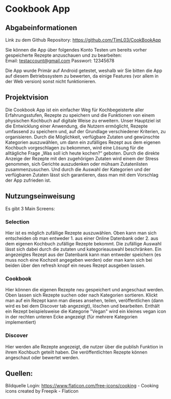 # Cookbook App

## Abgabeinformationen
Link zu dem Github Repository: https://github.com/TimL03/CookBookApp

Sie können die App über folgendes Konto Testen um bereits vorher gespeicherte Rezepte anzuschauen und zu bearbeiten:  
Email: testaccount@gmail.com
Passwort: 12345678

Die App wurde Primär auf Android getestet, weshalb wir Sie bitten die App auf diesem Betriebssystem zu bewerten, da einige Features (vor allem in der Web version) sonst nicht funktionieren. 

## Projektvision
Die Cookbook App ist ein einfacher Weg für Kochbegeisterte aller Erfahrungsstufen, Rezepte zu speichern und die Funktionen von einem physischen Kochbuch auf digitale Weise zu erweitern. Unser Hauptziel ist die Entwicklung einer Anwendung, die Nutzern ermöglicht, Rezepte umfassend zu speichern und, auf der Grundlage verschiedener Kriterien, zu organisieren. Durch die Möglichkeit, verfügbare Zutaten und gewünschte Kategorien auszuwählen, um dann ein zufälliges Rezept aus dem eigenen Kochbuch vorgeschlagen zu bekommen, wird eine Lösung für die alltägliche Frage „Was soll ich heute kochen?“ geboten. Durch die direkte Anzeige der Rezepte mit den zugehörigen Zutaten wird einem der Stress genommen, sich Gerichte auszudenken oder mühsam Zutatenlisten zusammenzusuchen. Und durch die Auswahl der Kategorien und der verfügbaren Zutaten lässt sich garantieren, dass man mit dem Vorschlag der App zufrieden ist.  

## Nutzungseinweisung
Es gibt 3 Main Screens: 

### Selection
Hier ist es möglich zufällige Rezepte auszuwählen. Oben kann man sich entscheiden ob man entweder 1. aus einer Online Datenbank oder 2. aus dem eigenen Kochbuch zufällige Rezepte bekommt. Die zufällige Auswahl lässt sich dabei durch die zutaten und kategorieauswahl beschränken. Ein angezeigtes Rezept aus der Datenbank kann man entweder speichern (es muss noch eine Kochzeit angegeben werden) oder man kann sich bei beiden über den refresh knopf ein neues Rezept ausgeben lassen.

### Cookbook
Hier können die eigenen Rezepte neu gespeichert und angeschaut werden. Oben lassen sich Rezepte suchen oder nach Kategorien sortieren. Klickt man auf ein Rezept kann man dieses ansehen, teilen, veröffentlichen (dann wird es bei dem Discover tab angezeigt), löschen und bearbeiten. Enthält ein Rezept beispielsweise die Kategorie "Vegan" wird ein kleines vegan icon in der rechten unteren Ecke angezeigt (für mehrere Kategorien implementiert)

### Discover
Hier werden alle Rezepte angezeigt, die nutzer über die publish Funktion in ihrem Kochbuch geteilt haben. Die veröffentlichten Rezepte können angeschaut oder bewertet werden.

## Quellen: 
Bildquelle Login: https://www.flaticon.com/free-icons/cooking - Cooking icons created by Freepik - Flaticon
